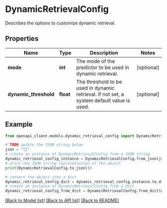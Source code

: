 # DynamicRetrievalConfig

Describes the options to customize dynamic retrieval.

## Properties

Name | Type | Description | Notes
------------ | ------------- | ------------- | -------------
**mode** | **int** | The mode of the predictor to be used in dynamic retrieval. | [optional] 
**dynamic_threshold** | **float** | The threshold to be used in dynamic retrieval.  If not set, a system default value is used. | [optional] 

## Example

```python
from openapi_client.models.dynamic_retrieval_config import DynamicRetrievalConfig

# TODO update the JSON string below
json = "{}"
# create an instance of DynamicRetrievalConfig from a JSON string
dynamic_retrieval_config_instance = DynamicRetrievalConfig.from_json(json)
# print the JSON string representation of the object
print(DynamicRetrievalConfig.to_json())

# convert the object into a dict
dynamic_retrieval_config_dict = dynamic_retrieval_config_instance.to_dict()
# create an instance of DynamicRetrievalConfig from a dict
dynamic_retrieval_config_from_dict = DynamicRetrievalConfig.from_dict(dynamic_retrieval_config_dict)
```
[[Back to Model list]](../README.md#documentation-for-models) [[Back to API list]](../README.md#documentation-for-api-endpoints) [[Back to README]](../README.md)


